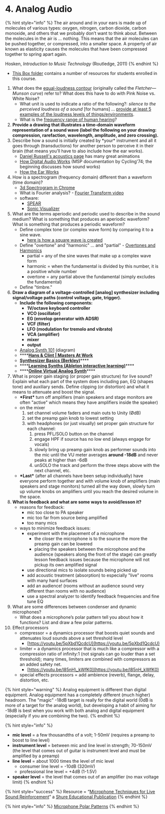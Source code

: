 # 4. Analog Audio

{% hint style="info" %}
The air around and in your ears is made up of molecules of various types: oxygen, nitrogen, carbon dioxide, carbon monoxide, and others that we probably don’t want to think about. Between the molecules in the air is … nothing. This means that the air molecules can be pushed together, or compressed, into a smaller space. A property of air known as elasticity causes the molecules that have been compressed together to spring apart again.

Hosken, _Introduction to Music Technology_ \(Routledge, 2011\)
{% endhint %}

* [This Box folder](https://baylor.box.com/s/rrqiyvm3mj4utohgwjyccxohrg6lmmq7) contains a number of resources for students enrolled in this course.

1. What does the [equal-loudness contour](http://hyperphysics.phy-astr.gsu.edu/hbase/Sound/eqloud.html) \(originally called the _Fletcher—Munson curve_\) refer to? What does this have to do with Pink Noise vs. White Noise?
   * What unit is used to indicate a ratio of the following?: _silence to the perceived loudness of a sound_ \[for humans\] ... [provide at least 5 examples of the loudness levels of things/environments](https://www.google.com/search?q=decibel+chart&tbm=isch).
   * What is the [frequency range of human hearing](http://hyperphysics.phy-astr.gsu.edu/hbase/hframe.html)?
2. **Provide a drawing that illustrates a time-domain waveform representation of a sound wave \(label the following on your drawing: compression, rarefaction, wavelength, amplitude, and zero crossing\).**
3. Describe how a sound is initially created by \*your\* instrument and all it goes through \(transductions\) for another person to perceive it in their brain \(that means you’ll have to also include how the ear works\).
   * [Daniel Russell's acoustics page](https://www.acs.psu.edu/drussell/Demos/waves-intro/waves-intro.html) has many great animations
   * [How Digital Audio Works](https://docs.cycling74.com/max8/tutorials/02_mspdigitalaudio) \(MSP documentation by Cycling'74; the beginning discusses how sound works\)
   * [How the Ear Works](https://health.howstuffworks.com/mental-health/human-nature/perception/hearing.htm)
4. How is a spectrogram \(frequency domain\) different than a waveform \(time domain\)?
   * [3d Spectrogram in Chrome](https://musiclab.chromeexperiments.com/spectrogram-service/)
   * What is Fourier analysis? - [Fourier Transform video](https://www.youtube.com/watch?v=spUNpyF58BY)
   * software:
     * [SPEAR](http://www.klingbeil.com/spear/)
     * [Sonic Visualizer](https://www.sonicvisualiser.org/)
5. What are the terms aperiodic and periodic used to describe in the sound medium? What is something that produces an aperiodic waveform? What is something that produces a periodic waveform?
   * Define complex tone \(or complex wave form\) by comparing it to a sine wave.
     * [here is how a square wave is created](https://3.bp.blogspot.com/-CQXzUQenjKs/Whwr_LtHumI/AAAAAAAAB_c/tL3rrYgBbr8NFq6-Qmb_yGQRmj0xPDy-QCLcBGAs/s1600/Figure%2B2.png)
   * Define "overtone" and "harmonic" ... and "partial" - [Overtones and Harmonics](http://hyperphysics.phy-astr.gsu.edu/hbase/Music/otone.html)
     * partial = any of the sine waves that make up a complex wave form
     * harmonic = when the fundamental is divided by this number, it is a positive whole number
     * overtone = any partial above the fundamental \(simply excludes the fundamental\)
   * Define "timbre."
6. **Draw a diagram of a voltage-controlled \[analog\] synthesizer including signal/voltage paths \(control voltage, gate, trigger\).**
   * **Include the following components:** 
     * **1V/octave keyboard controller**
     * **VCO \(oscillator\)**
     * **EG \(envelop generator with ADSR\)**
     * **VCF \(filter\)**
     * **LFO \(modulation for tremolo and vibrato\)**
     * **VCA \(amplifier\)**
     * **mixer**
     * **output**
   * [Analog Synth 101](http://musicfromouterspace.com/analogsynth_new/ELECTRONICS/analogsynth101.html) \(diagram\)
   * \*\*\*\*[**Hans & Clint \| Masters At Work**](https://www.youtube.com/watch?v=NdG5dEfAcxQ)
   * [**Synthesizer Basics \(Berkley\)**](https://www.youtube.com/watch?v=c3udLCvoCC0)\*\*\*\*
   * \*\*\*\*[**Learning Synths \(Ableton interactive learning\)**](https://learningsynths.ableton.com/)\*\*\*\*
   * \*\*\*\*[**Online Virtual Analog Synth**](https://webaudiodemos.appspot.com/midi-synth/index.html)\*\*\*\*
7. What is proper gain staging \(or proper gain structure\) for live sound? Explain what each part of the system does including pan, EQ \(shapes tone\) and auxiliary sends. Define clipping \(or distortion\) and what it means to attenuate and boost the signal.
   * **\*First\*** turn off amplifiers \(main speakers and stage monitors are often "active" which means they have amplifiers inside the speaker\)
   * on the mixer
     1. set channel volume faders and main outs to Unity \(ØdB\)
     2. set the preamp gain knob to lowest setting
     3. with headphones \(or just visually\) set proper gain structure for each channel:
        1. press PFL/SOLO button on the channel
        2. engage HPF if source has no low end \(always engage for vocals\)
        3. slowly bring up preamp gain knob as performer sounds into the mic until the VU meter averages **around -18dB** and never peaks at higher than -6dB
        4. unSOLO the track and perform the three steps above with the next channel, etc.
   * **\*Last\*** \(after all channels have been setup individually\) have everyone perform together and with volume knob of amplifiers \(main speakers and stage monitors\) turned all the way down, slowly turn up volume knobs on amplifiers until you reach the desired volume in the space.
8. **What is feedback and what are some ways to avoid/lesson it?**
   * reasons for feedback:
     * mic too close to PA speaker
     * mic too far from source being amplified
     * too many mics
   * ways to minimize feedback issues:
     * experiment with the placement of a microphone
       * the closer the microphone is to the source the more the preamp gain can be lowered
       * placing the speakers between the microphone and the audience \(speakers along the front of the stage\) can greatly lesson feedback issues because the microphone will not pickup its own amplified signal
     * use directional mics to isolate sounds being picked up
     * add acoustic treatment \(absorption\) to especially "live" rooms with many hard surfaces
     * add an audience! \(rooms without an audience sound very different than rooms with no audience\)
     * use a spectral analyzer to identify feedback frequencies and fine tune EQ
9. What are some differences between condenser and dynamic microphones?
   * What does a microphone’s polar pattern tell you about how it functions? List and draw a few polar patterns.
10. Effect processors
    * compressor = a dynamics processor that boosts quiet sounds and attenuates loud sounds above a set threshold level
      * [https://youtu.be/5pXbd1QcdcU](https://youtu.be/5pXbd1QcdcU)
    * limiter = a dynamics processor that is much like a compressor with a compression ratio of infinity:1 \(not signals can go louder than a set threshold\); many times, limiters are combined with compressors as an added safety net.
      * [https://youtu.be/l85nH\_kWfK0](https://youtu.be/l85nH_kWfK0)
    * special effects processors = add ambience \(reverb\), flange, delay, distortion, etc.

{% hint style="warning" %}
Analog equipment is different than digital equipment. Analog equipment has a completely different \(much higher\) headroom. The "magic" -18dB target is really for the digital world \(0dB is more of a target for the analog world\), but developing a habit of aiming for -18dB is best when you work with both analog and digital equipment \(especially if you are combining the two\).
{% endhint %}

{% hint style="info" %}
* **mic level** = a few thousandths of a volt; 1-50mV \(requires a preamp to boost to line level\)
* **instrument level** = between mic and line level in strength; 70-150mV \(the level that comes out of guitar is instrument level and must be amplified by a preamp\)
* **line level** = about 1000 times the level of mic level
  * consumer line level = -10dB \(320mV\)
  * professional line level = +4dB \(1-1.5V\)
* **speaker level** = the level that comes out of an amplifier \(no max voltage limit\)
{% endhint %}

{% hint style="success" %}
Resource = “[Microphone Techniques for Live Sound Reinforcement](https://baylor.box.com/shared/static/g1rxbu1vysmfx2u530gwjdc9rhoyjrij.pdf)” a [Shure Educational Publication](https://www.shure.com/en-US/support/educational)
{% endhint %}

{% hint style="info" %}
[Microphone Polar Patterns](https://en.wikipedia.org/wiki/Microphone#Polar_patterns)
{% endhint %}

